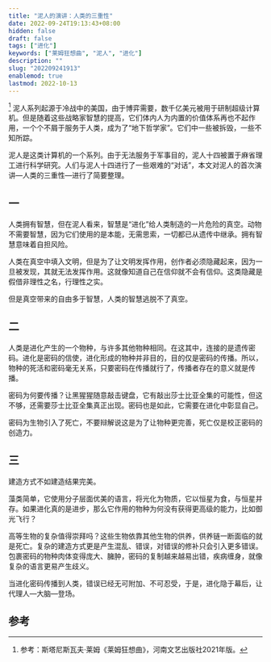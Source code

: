```yaml
---
title: "泥人的演讲：人类的三重性"
date: 2022-09-24T19:13:43+08:00
hidden: false
draft: false
tags: ["进化"]
keywords: ["莱姆狂想曲", "泥人", "进化"]
description: ""
slug: "202209241913"
enablemod: true
lastmod: 2022-10-13
---
```

[^1]
泥人系列起源于冷战中的美国，由于博弈需要，数千亿美元被用于研制超级计算机。但是随着这些战略家智慧的提高，它们体内人为内置的价值体系再也不起作用，一个个不屑于服务于人类，成为了“地下哲学家”。它们中一些被拆毁，一些不知所踪。

泥人是这类计算机的一个系列。由于无法服务于军事目的，泥人十四被置于麻省理工进行科学研究。人们与泥人十四进行了一些艰难的“对话”，本文对泥人的首次演讲—人类的三重性—进行了简要整理。

## 一

人类拥有智慧，但在泥人看来，智慧是“进化”给人类制造的一片危险的真空。动物不需要智慧，因为它们使用的是本能，无需思索，一切都已从遗传中继承。拥有智慧意味着自担风险。

人类在真空中填入文明，但是为了让文明发挥作用，创作者必须隐藏起来，因为一旦被发现，其就无法发挥作用。这就像知道自己在信仰就不会有信仰。这类隐藏是假借非理性之名，行理性之实。

但是真空带来的自由多于智慧，人类的智慧逃脱不了真空。

## 二

人类是进化产生的一个物种，与许多其他物种相同。在这其中，连接的是遗传密码。进化是密码的信使，进化形成的物种并非目的，目的仅是密码的传播。所以，物种的死活和密码毫无关系，只要密码在传播就行了，传播者存在的意义就是传播。

密码为何要传播？让黑猩猩随意敲击键盘，它有敲出莎士比亚全集的可能性，但这不够，还需要莎士比亚全集真正出现。密码也是如此，它需要在进化中彰显自己。

密码为生物引入了死亡，不要辩解说这是为了让物种更完善，死亡仅是校正密码的创造力。

## 三

建造方式不如建造结果完美。

藻类简单，它使用分子层面优美的语言，将光化为物质，它以恒星为食，与恒星并存。如果进化真的是进步，那么它作用的物种为何没有获得更高级的能力，比如御光飞行？

高等生物的复杂值得崇拜吗？这些生物依靠其他生物的供养，供养链一断面临的就是死亡。复杂的建造方式更是产生混乱、错误，对错误的修补只会引入更多错误。包裹密码的物种肉体变得庞大、臃肿，密码的复制越来越易出错，疾病缠身，就像复杂的语言更易产生歧义。

当进化密码传播到人类，错误已经无可附加、不可忍受，于是，进化隐于幕后，让代理人—大脑—登场。

## 参考
[^1]: 参考：斯塔尼斯瓦夫·莱姆《莱姆狂想曲》，河南文艺出版社2021年版。
